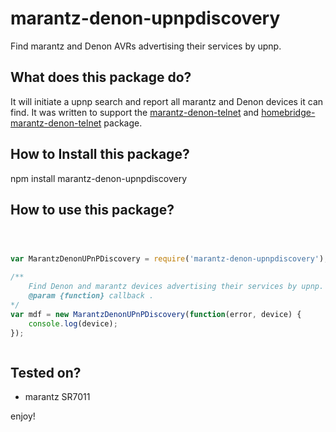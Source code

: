 # marantz-denon-upnpdiscovery
Find marantz and Denon AVRs advertising their services by upnp.


## What does this package do?
It will initiate a upnp search and report all marantz and Denon devices it can find. It was written to support the [marantz-denon-telnet](https://www.npmjs.com/package/marantz-denon-telnet) and [homebridge-marantz-denon-telnet](https://www.npmjs.com/package/homebridge-marantz-denon-telnet) package.


## How to Install this package?
npm install marantz-denon-upnpdiscovery


## How to use this package?

```javascript



var MarantzDenonUPnPDiscovery = require('marantz-denon-upnpdiscovery');

/**
    Find Denon and marantz devices advertising their services by upnp.
    @param {function} callback .
*/
var mdf = new MarantzDenonUPnPDiscovery(function(error, device) {
    console.log(device);
});



```

## Tested on?

 * marantz SR7011



enjoy!
